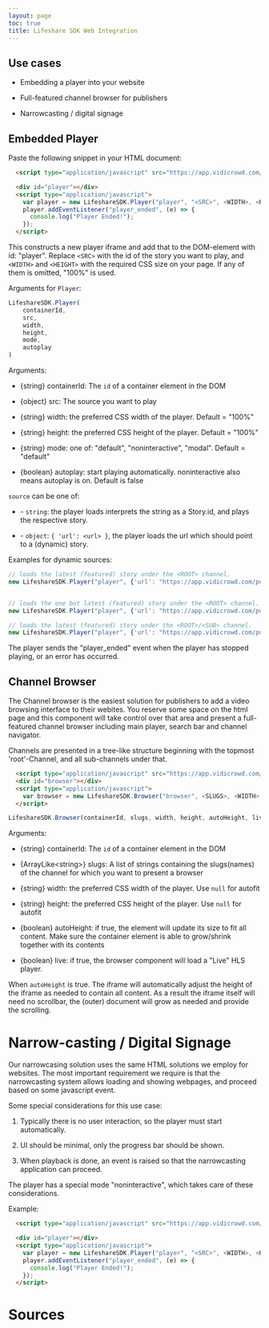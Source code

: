 ```yaml
---
layout: page
toc: true
title: Lifeshare SDK Web Integration
---
```


## Use cases

- Embedding a player into your website

- Full-featured channel browser for publishers

- Narrowcasting / digital signage

## Embedded Player

Paste the following snippet in your HTML document:

``` html
  <script type="application/javascript" src="https://app.vidicrowd.com/scripts/lifesharesdk-v3.js" />

  <div id="player"></div>
  <script type="application/javascript">
    var player = new LifeshareSDK.Player("player", "<SRC>", <WIDTH>, <HEIGHT>, <MODE>, <AUTOPLAY>);
    player.addEventListener("player_ended", (e) => {
      console.log("Player Ended!");
    });
  </script>
```

This constructs a new player iframe and add that to the DOM-element with id: "player". Replace `<SRC>` with the id of the story you want to play, and `<WIDTH>` and `<HEIGHT>` with the required CSS size on your page. If any of them is omitted, "100%" is used.

Arguments for `Player`:

``` javascript
LifeshareSDK.Player(
    containerId,
    src,
    width,
    height,
    mode,
    autoplay
)
```

Arguments:

- {string} containerId: The `id` of a container element in the DOM

- {object} src: The source you want to play

- {string} width: the preferred CSS width of the player. Default = "100%"

- {string} height: the preferred CSS height of the player. Default = "100%"

- {string} mode: one of: "default", "noninteractive", "modal". Default = "default"

- {boolean} autoplay: start playing automatically. noninteractive also means autoplay is on. Default is false

`source` can be one of:

- \- `string`: the player loads interprets the string as a Story.id, and plays the respective story.

- \- `object`: `{ 'url': <url> }`, the player loads the url which should point to a (dynamic) story.

Examples for dynamic sources:

``` javascript
// loads the latest (featured) story under the <ROOT> channel.
new LifeshareSDK.Player("player", {'url': "https://app.vidicrowd.com/publisher/channels/<ROOT>/featured/0"}, <WIDTH>, <HEIGHT>, <MODE>, <AUTOPLAY>);


// loads the one but latest (featured) story under the <ROOT> channel.
new LifeshareSDK.Player("player", {'url': "https://app.vidicrowd.com/publisher/channels/<ROOT>/featured/1"}, <WIDTH>, <HEIGHT>, <MODE>, <AUTOPLAY>);

// loads the latest (featured) story under the <ROOT>/<SUB> channel.
new LifeshareSDK.Player("player", {'url': "https://app.vidicrowd.com/publisher/channels/<ROOT>/<SUB>featured/0"}, <WIDTH>, <HEIGHT>, <MODE>, <AUTOPLAY>);
```

The player sends the "player_ended" event when the player has stopped playing, or an error has occurred.

## Channel Browser

The Channel browser is the easiest solution for publishers to add a video browsing interface to their webites. You reserve some space on the html page and this component will take control over that area and present a full-featured channel browser including main player, search bar and channel navigator.

Channels are presented in a tree-like structure beginning with the topmost 'root'-Channel, and all sub-channels under that.

``` html
  <script type="application/javascript" src="https://app.vidicrowd.com/scripts/lifesharesdk-v3.js" />
  <div id="browser"></div>
  <script type="application/javascript">
    var browser = new LifeshareSDK.Browser("browser", <SLUGS>, <WIDTH>, <HEIGHT>, <RESPONSIVE>)
  </script>
```

``` javascript
LifeshareSDK.Browser(containerId, slugs, width, height, autoHeight, live);
```

Arguments:

- {string} containerId: The `id` of a container element in the DOM

- {ArrayLike\<string\>} slugs: A list of strings containing the slugs(names) of the channel for which you want to present a browser

- {string} width: the preferred CSS width of the player. Use `null` for autofit

- {string} height: the preferred CSS height of the player. Use `null` for autofit

- {boolean} autoHeight: if true, the element will update its size to fit all content. Make sure the container element is able to grow/shrink together with its contents

- {boolean} live: if true, the browser component will load a "Live" HLS player.

When `autoHeight` is true. The iframe will automatically adjust the height of the iframe as needed to contain all content. As a result the iframe itself will need no scrollbar, the (outer) document will grow as needed and provide the scrolling.

# Narrow-casting / Digital Signage

Our narrowcasing solution uses the same HTML solutions we employ for websites. The most important requirement we require is that the narrowcasting system allows loading and showing webpages, and proceed based on some javascript event.

Some special considerations for this use case:

1.  Typically there is no user interaction, so the player must start automatically.

2.  UI should be minimal, only the progress bar should be shown.

3.  When playback is done, an event is raised so that the narrowcasting application can proceed.

The player has a special mode "noninteractive", which takes care of these considerations.

Example:

``` html
  <script type="application/javascript" src="https://app.vidicrowd.com/scripts/lifesharesdk-v3.js" />

  <div id="player"></div>
  <script type="application/javascript">
    var player = new LifeshareSDK.Player("player", "<SRC>", <WIDTH>, <HEIGHT>, "noninteractive");
    player.addEventListener("player_ended", (e) => {
      console.log("Player Ended!");
    });
  </script>
```

# Sources
